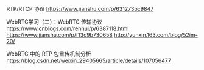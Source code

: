 RTP/RTCP 协议 https://www.jianshu.com/p/631273bc9847

WebRTC学习（二）：WebRTC 传输协议  https://www.cnblogs.com/renhui/p/6387118.html
https://www.jianshu.com/p/f13c9b730658
http://yunxin.163.com/blog/52im-20/

WebRTC 中的 RTP 包重传机制分析 https://blog.csdn.net/weixin_29405665/article/details/107056477